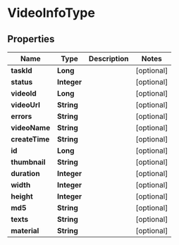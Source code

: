 

# VideoInfoType


## Properties

Name | Type | Description | Notes
------------ | ------------- | ------------- | -------------
**taskId** | **Long** |  |  [optional]
**status** | **Integer** |  |  [optional]
**videoId** | **Long** |  |  [optional]
**videoUrl** | **String** |  |  [optional]
**errors** | **String** |  |  [optional]
**videoName** | **String** |  |  [optional]
**createTime** | **String** |  |  [optional]
**id** | **Long** |  |  [optional]
**thumbnail** | **String** |  |  [optional]
**duration** | **Integer** |  |  [optional]
**width** | **Integer** |  |  [optional]
**height** | **Integer** |  |  [optional]
**md5** | **String** |  |  [optional]
**texts** | **String** |  |  [optional]
**material** | **String** |  |  [optional]



